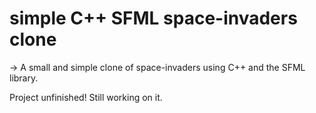 # simple C++ SFML space-invaders clone

-> A small and simple clone of space-invaders using C++ and the SFML library.

Project unfinished! Still working on it.
